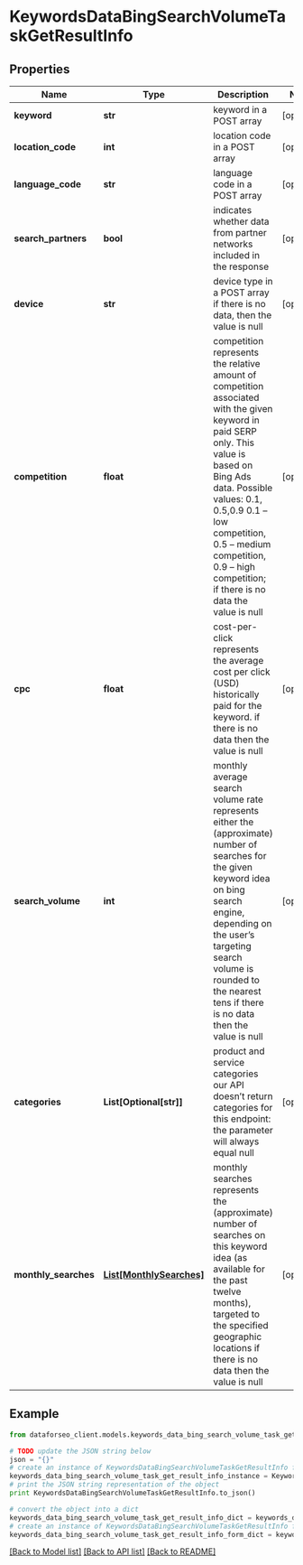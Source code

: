 # KeywordsDataBingSearchVolumeTaskGetResultInfo


## Properties

Name | Type | Description | Notes
------------ | ------------- | ------------- | -------------
**keyword** | **str** | keyword in a POST array | [optional] 
**location_code** | **int** | location code in a POST array | [optional] 
**language_code** | **str** | language code in a POST array | [optional] 
**search_partners** | **bool** | indicates whether data from partner networks included in the response | [optional] 
**device** | **str** | device type in a POST array if there is no data, then the value is null | [optional] 
**competition** | **float** | competition represents the relative amount of competition associated with the given keyword in paid SERP only. This value is based on Bing Ads data. Possible values: 0.1, 0.5,0.9  0.1 – low competition, 0.5 – medium competition, 0.9 – high competition; if there is no data the value is null | [optional] 
**cpc** | **float** | cost-per-click represents the average cost per click (USD) historically paid for the keyword. if there is no data then the value is null | [optional] 
**search_volume** | **int** | monthly average search volume rate represents either the (approximate) number of searches for the given keyword idea on bing search engine, depending on the user’s targeting search volume is rounded to the nearest tens if there is no data then the value is null | [optional] 
**categories** | **List[Optional[str]]** | product and service categories our API doesn’t return categories for this endpoint: the parameter will always equal null | [optional] 
**monthly_searches** | [**List[MonthlySearches]**](MonthlySearches.md) | monthly searches represents the (approximate) number of searches on this keyword idea (as available for the past twelve months), targeted to the specified geographic locations if there is no data then the value is null | [optional] 

## Example

```python
from dataforseo_client.models.keywords_data_bing_search_volume_task_get_result_info import KeywordsDataBingSearchVolumeTaskGetResultInfo

# TODO update the JSON string below
json = "{}"
# create an instance of KeywordsDataBingSearchVolumeTaskGetResultInfo from a JSON string
keywords_data_bing_search_volume_task_get_result_info_instance = KeywordsDataBingSearchVolumeTaskGetResultInfo.from_json(json)
# print the JSON string representation of the object
print KeywordsDataBingSearchVolumeTaskGetResultInfo.to_json()

# convert the object into a dict
keywords_data_bing_search_volume_task_get_result_info_dict = keywords_data_bing_search_volume_task_get_result_info_instance.to_dict()
# create an instance of KeywordsDataBingSearchVolumeTaskGetResultInfo from a dict
keywords_data_bing_search_volume_task_get_result_info_form_dict = keywords_data_bing_search_volume_task_get_result_info.from_dict(keywords_data_bing_search_volume_task_get_result_info_dict)
```
[[Back to Model list]](../README.md#documentation-for-models) [[Back to API list]](../README.md#documentation-for-api-endpoints) [[Back to README]](../README.md)


